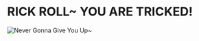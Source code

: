 # RICK ROLL~ YOU ARE TRICKED!
![Never Gonna Give You Up~](https://media4.giphy.com/media/Ju7l5y9osyymQ/200.gif)
